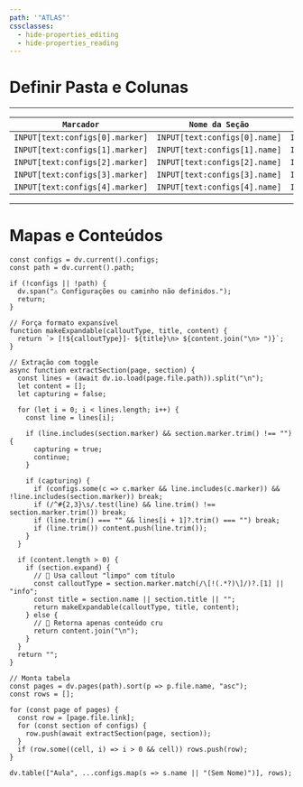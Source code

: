 ```yaml
---
path: '"ATLAS"'
cssclasses:
  - hide-properties_editing
  - hide-properties_reading
---
```

# Definir Pasta e Colunas


---

| `Marcador`                        | `Nome da Seção`                 | `Expandir na Tabela?`               |
| ------------------------------- | ----------------------------- | --------------------------------- |
| `INPUT[text:configs[0].marker]` | `INPUT[text:configs[0].name]` | `INPUT[toggle:configs[0].expand]` |
| `INPUT[text:configs[1].marker]` | `INPUT[text:configs[1].name]` | `INPUT[toggle:configs[1].expand]` |
| `INPUT[text:configs[2].marker]` | `INPUT[text:configs[2].name]` | `INPUT[toggle:configs[2].expand]` |
| `INPUT[text:configs[3].marker]` | `INPUT[text:configs[3].name]` | `INPUT[toggle:configs[3].expand]` |
| `INPUT[text:configs[4].marker]` | `INPUT[text:configs[4].name]` | `INPUT[toggle:configs[4].expand]` |

---

# Mapas e Conteúdos

```dataviewjs
const configs = dv.current().configs;
const path = dv.current().path;

if (!configs || !path) {
  dv.span("⚠️ Configurações ou caminho não definidos.");
  return;
}

// Força formato expansível
function makeExpandable(calloutType, title, content) {
  return `> [!${calloutType}]- ${title}\n> ${content.join("\n> ")}`;
}

// Extração com toggle
async function extractSection(page, section) {
  const lines = (await dv.io.load(page.file.path)).split("\n");
  let content = [];
  let capturing = false;

  for (let i = 0; i < lines.length; i++) {
    const line = lines[i];

    if (line.includes(section.marker) && section.marker.trim() !== "") {
      capturing = true;
      continue;
    }

    if (capturing) {
      if (configs.some(c => c.marker && line.includes(c.marker)) && !line.includes(section.marker)) break;
      if (/^#{2,3}\s/.test(line) && line.trim() !== section.marker.trim()) break;
      if (line.trim() === "" && lines[i + 1]?.trim() === "") break;
      if (line.trim()) content.push(line.trim());
    }
  }

  if (content.length > 0) {
    if (section.expand) {
      // 🔹 Usa callout "limpo" com título
      const calloutType = section.marker.match(/\[!(.*?)\]/)?.[1] || "info";
      const title = section.name || section.title || "";
      return makeExpandable(calloutType, title, content);
    } else {
      // 🔹 Retorna apenas conteúdo cru
      return content.join("\n");
    }
  }
  return "";
}

// Monta tabela
const pages = dv.pages(path).sort(p => p.file.name, "asc");
const rows = [];

for (const page of pages) {
  const row = [page.file.link];
  for (const section of configs) {
    row.push(await extractSection(page, section));
  }
  if (row.some((cell, i) => i > 0 && cell)) rows.push(row);
}

dv.table(["Aula", ...configs.map(s => s.name || "(Sem Nome)")], rows);

```